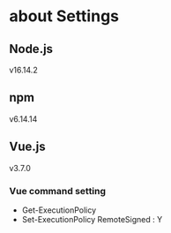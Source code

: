 # about Settings

## Node.js
v16.14.2

## npm
v6.14.14

## Vue.js
v3.7.0

### Vue command setting
- Get-ExecutionPolicy
- Set-ExecutionPolicy RemoteSigned
: Y